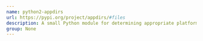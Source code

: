 ```yaml
---
name: python2-appdirs
url: https://pypi.org/project/appdirs/#files
description: A small Python module for determining appropriate platform-specific dirs, e.
group: None
---
```

